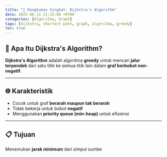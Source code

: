 ```yaml
---
title: "🧭 Rangkuman Singkat: Dijkstra's Algorithm"
date: 2025-06-11 21:15:00 +0700
categories: [Algoritma, Graph]
tags: [dijkstra, shortest path, graph, algoritma, greedy]
toc: true
---
```


## 🚀 Apa Itu Dijkstra's Algorithm?

**Dijkstra's Algorithm** adalah algoritma **greedy** untuk mencari **jalur terpendek** dari satu titik ke semua titik lain dalam **graf berbobot non-negatif**.

---

## 🌐 Karakteristik

- Cocok untuk graf **berarah maupun tak berarah**
- Tidak bekerja untuk bobot **negatif**
- Menggunakan **priority queue (min-heap)** untuk efisiensi

---

## 📋 Tujuan

Menemukan **jarak minimum** dari simpul sumbe
